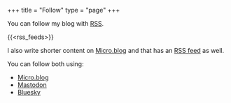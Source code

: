 +++
title = "Follow"
type = "page"
+++

You can follow my blog with [RSS](https://aboutfeeds.com).

{{<rss_feeds>}}

I also write shorter content on [Micro.blog](https://micro.paultibbetts.uk) and that has an [RSS feed](https://micro.paultibbetts.uk/feed.xml) as well.

You can follow both using:

- [Micro.blog](https://micro.blog/paultibbetts)
- [Mastodon](https://indieweb.social/@paultibbetts)
- [Bluesky](https://bsky.app/profile/paultibbetts.uk)
